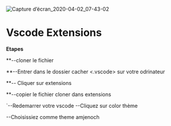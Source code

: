 ![Capture d’écran_2020-04-02_07-43-02](https://user-images.githubusercontent.com/58947246/78214703-257c6280-74b6-11ea-8b8a-6ac76ca7a08a.png)





# Vscode Extensions

**Etapes**

**--cloner le fichier 

**--Entrer dans le dossier cacher <.vscode> sur votre odrinateur

**-- Cliquer sur extensions 

**--copier le fichier cloner dans extensions


`--Redemarrer votre vscode 
--Cliquez sur color thème 

--Choisissiez comme theme amjenoch
